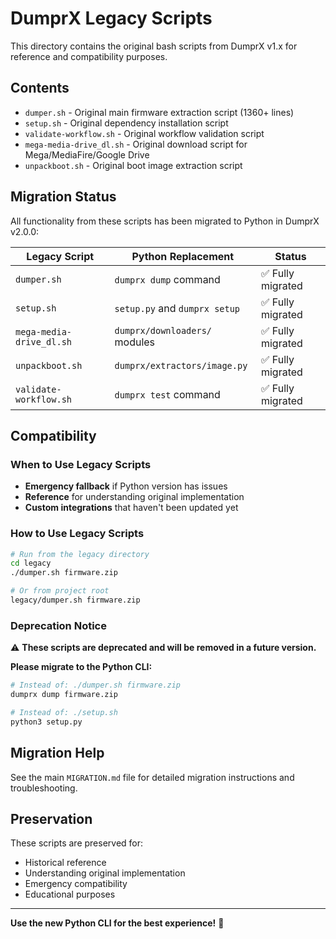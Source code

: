 # DumprX Legacy Scripts

This directory contains the original bash scripts from DumprX v1.x for reference and compatibility purposes.

## Contents

- `dumper.sh` - Original main firmware extraction script (1360+ lines)
- `setup.sh` - Original dependency installation script  
- `validate-workflow.sh` - Original workflow validation script
- `mega-media-drive_dl.sh` - Original download script for Mega/MediaFire/Google Drive
- `unpackboot.sh` - Original boot image extraction script

## Migration Status

All functionality from these scripts has been migrated to Python in DumprX v2.0.0:

| Legacy Script | Python Replacement | Status |
|---------------|-------------------|--------|
| `dumper.sh` | `dumprx dump` command | ✅ Fully migrated |
| `setup.sh` | `setup.py` and `dumprx setup` | ✅ Fully migrated |
| `mega-media-drive_dl.sh` | `dumprx/downloaders/` modules | ✅ Fully migrated |
| `unpackboot.sh` | `dumprx/extractors/image.py` | ✅ Fully migrated |
| `validate-workflow.sh` | `dumprx test` command | ✅ Fully migrated |

## Compatibility

### When to Use Legacy Scripts

- **Emergency fallback** if Python version has issues
- **Reference** for understanding original implementation
- **Custom integrations** that haven't been updated yet

### How to Use Legacy Scripts

```bash
# Run from the legacy directory
cd legacy
./dumper.sh firmware.zip

# Or from project root
legacy/dumper.sh firmware.zip
```

### Deprecation Notice

⚠️ **These scripts are deprecated and will be removed in a future version.**

**Please migrate to the Python CLI:**
```bash
# Instead of: ./dumper.sh firmware.zip
dumprx dump firmware.zip

# Instead of: ./setup.sh  
python3 setup.py
```

## Migration Help

See the main `MIGRATION.md` file for detailed migration instructions and troubleshooting.

## Preservation

These scripts are preserved for:
- Historical reference
- Understanding original implementation
- Emergency compatibility
- Educational purposes

---

**Use the new Python CLI for the best experience!** 🚀